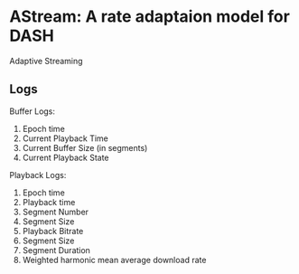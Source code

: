 AStream: A rate adaptaion model for DASH
==================
Adaptive Streaming

Logs
----

Buffer Logs:

1. Epoch time
2. Current Playback Time
3. Current Buffer Size (in segments)
4. Current Playback State

Playback Logs:

1. Epoch time
2. Playback time
3. Segment Number
4. Segment Size
5. Playback Bitrate 
6. Segment Size 
7. Segment Duration
8. Weighted harmonic mean average download rate

